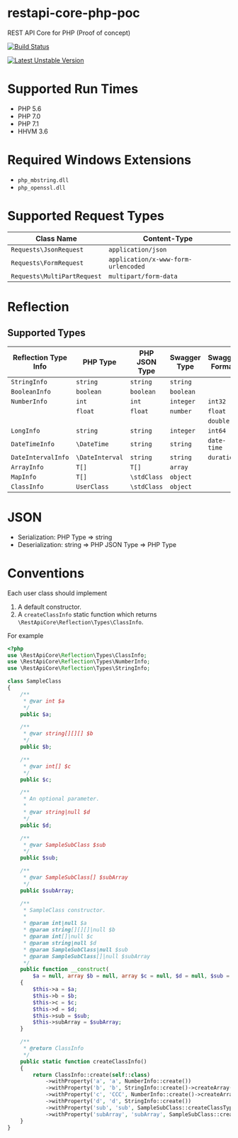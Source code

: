 # restapi-core-php-poc

REST API Core for PHP (Proof of concept)

[![Build Status](https://travis-ci.org/sergey-shandar/restapi-core-php-poc.svg?branch=master)](https://travis-ci.org/sergey-shandar/restapi-core-php-poc)

[![Latest Unstable Version](https://poser.pugx.org/sergey-shandar/restapi-core-php-poc/v/unstable)](https://packagist.org/packages/sergey-shandar/restapi-core-php-poc)

# Supported Run Times

- PHP 5.6
- PHP 7.0
- PHP 7.1
- HHVM 3.6

# Required Windows Extensions

- `php_mbstring.dll`
- `php_openssl.dll`

# Supported Request Types

|Class Name                 |Content-Type                       |
|---------------------------|-----------------------------------|
|`Requests\JsonRequest`     |`application/json`                 |
|`Requests\FormRequest`     |`application/x-www-form-urlencoded`|
|`Requests\MultiPartRequest`|`multipart/form-data`              |

# Reflection

## Supported Types

|Reflection Type Info |PHP Type       |PHP JSON Type|Swagger Type|Swagger Format|
|---------------------|---------------|-------------|------------|--------------|
|`StringInfo`         |`string`       |`string`     |`string`    |              |
|`BooleanInfo`        |`boolean`      |`boolean`    |`boolean`   |              |
|`NumberInfo`         |`int`          |`int`        |`integer`   |`int32`       |
|                     |`float`        |`float`      |`number`    |`float`       |
|                     |               |             |            |`double`      |
|`LongInfo`           |`string`       |`string`     |`integer`   |`int64`       |
|`DateTimeInfo`       |`\DateTime`    |`string`     |`string`    |`date-time`   |
|`DateIntervalInfo`   |`\DateInterval`|`string`     |`string`    |`duration`    |
|`ArrayInfo`          |`T[]`          |`T[]`        |`array`     |              |
|`MapInfo`            |`T[]`          |`\stdClass`  |`object`    |              |
|`ClassInfo`          |`UserClass`    |`\stdClass`  |`object`    |              |

# JSON

- Serialization: PHP Type => string
- Deserialization: string => PHP JSON Type => PHP Type

# Conventions

Each user class should implement

1. A default constructor.
2. A `createClassInfo` static function which returns `\RestApiCore\Reflection\Types\ClassInfo`.
 
For example

```php
<?php
use \RestApiCore\Reflection\Types\ClassInfo;
use \RestApiCore\Reflection\Types\NumberInfo;
use \RestApiCore\Reflection\Types\StringInfo;

class SampleClass
{
    /**
     * @var int $a
     */
    public $a;

    /**
     * @var string[][][] $b
     */
    public $b;

    /**
     * @var int[] $c
     */
    public $c;

    /**
     * An optional parameter.
     *
     * @var string|null $d
     */
    public $d;

    /**
     * @var SampleSubClass $sub
     */
    public $sub;

    /**
     * @var SampleSubClass[] $subArray
     */
    public $subArray;

    /**
     * SampleClass constructor.
     *
     * @param int|null $a
     * @param string[][][]|null $b
     * @param int[]|null $c
     * @param string|null $d
     * @param SampleSubClass|null $sub
     * @param SampleSubClass[]|null $subArray
     */
    public function __construct(
        $a = null, array $b = null, array $c = null, $d = null, $sub = null, array $subArray = null)
    {
        $this->a = $a;
        $this->b = $b;
        $this->c = $c;
        $this->d = $d;
        $this->sub = $sub;
        $this->subArray = $subArray;
    }

    /**
     * @return ClassInfo
     */
    public static function createClassInfo()
    {
        return ClassInfo::create(self::class)
            ->withProperty('a', 'a', NumberInfo::create())
            ->withProperty('b', 'b', StringInfo::create()->createArray()->createArray()->createArray())            
            ->withProperty('c', 'CCC', NumberInfo::create()->createArray())
            ->withProperty('d', 'd', StringInfo::create())
            ->withProperty('sub', 'sub', SampleSubClass::createClassType())
            ->withProperty('subArray', 'subArray', SampleSubClass::createClassType()->createArray());
    }
}
```
